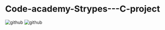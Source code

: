 # Code-academy-Strypes---C-project
![github](https://codeacademy.bg/wp-content/uploads/2020/11/strypes-logo-01.png)
![github](https://media.licdn.com/dms/image/C560BAQH2ihVp1PR48w/company-logo_200_200/0/1573735420179?e=2147483647&v=beta&t=VczC_CYmAtU13OPonDVRybe0uPtZTGaY8ZaS5_qJVYQ)
